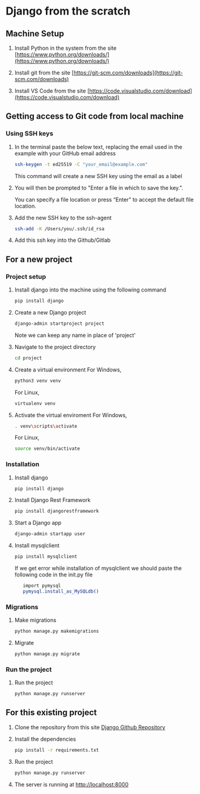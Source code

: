 # Django from the scratch

## Machine Setup

1.  Install Python in the system from the site [https://www.python.org/downloads/](https://www.python.org/downloads/)

2.  Install git from the site [https://git-scm.com/downloads](https://git-scm.com/downloads)

3.  Install VS Code from the site [https://code.visualstudio.com/download](https://code.visualstudio.com/download)



## Getting access to Git code from local machine

### Using SSH keys

1.  In the terminal paste the below text, replacing the email used in the example with your GitHub email address
    ```bash
    ssh-keygen -t ed25519 -C "your_email@example.com"
    ```
    This command will create a new SSH key using the email as a label

2.  You will then be prompted to "Enter a file in which to save the key.".

    You can specify a file location or press “Enter” to accept the default file location.

3.  Add the new SSH key to the ssh-agent
    ```bash
    ssh-add -K /Users/you/.ssh/id_rsa
    ```

4.  Add this ssh key into the Github/Gitlab


## For a new project

### Project setup


1.  Install django into the machine using the following command
    ```bash
    pip install django
    ```

2.  Create a new Django project
    ```bash
    django-admin startproject project
    ```
    Note we can keep any name in place of 'project'

    

3.  Navigate to the project directory
    ```bash
    cd project
    ```

4.  Create a virtual environment
    For Windows,
    ```bash
    python3 venv venv
    ```

    For Linux,
    ```bash
    virtualenv venv
    ```

5.  Activate the virtual enviroment
    For Windows,
    ```bash
    . venv\scripts\activate
    ```

    For Linux,
    ```bash
    source venv/bin/activate
    ```

### Installation

1.  Install django

    ```bash
    pip install django
    ```

2.  Install Django Rest Framework
    ```bash
    pip install djangorestframework
    ```

3.  Start a Django app
    ```bash
    django-admin startapp user
    ```

4.  Install mysqlclient
    ```bash
    pip install mysqlclient
    ```
    If we get error while installation of mysqlclient we should paste the following code in the init.py file

    ```bash
       import pymysql
       pymysql.install_as_MySQLdb()
    ```


### Migrations

1.  Make migrations
    ```bash
    python manage.py makemigrations
    ```

2.  Migrate
    ```bash
    python manage.py migrate
    ```

### Run the project

1.  Run the project
    ```bash
    python manage.py runserver
    ```

## For this existing project

1.  Clone the repository from this site 
    [Django Github Repository](https://github.com/UtkJaiswal/Django-CRUD-Form)
    

2.  Install the dependencies
    ```bash
    pip install -r requirements.txt
    ```

3.  Run the project
    ```bash
    python manage.py runserver
    ```

4.  The server is running at [http://localhost:8000](http://localhost:8000)

